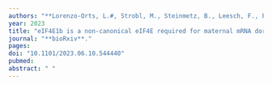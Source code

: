 ```yaml
---
authors: "**Lorenzo-Orts, L.#, Strobl, M., Steinmetz, B., Leesch, F., Pribitzer, C.**, Schutzbier, M., Duernberger, G., **Pauli, A.#**"
year: 2023
title: "eIF4E1b is a non-canonical eIF4E required for maternal mRNA dormancy"
journal: "**bioRxiv**."
pages: 
doi: "10.1101/2023.06.10.544440"
pubmed: 
abstract: " "
---
```


